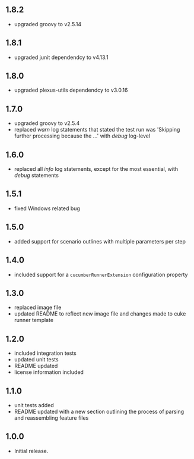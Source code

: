 ## 1.8.2
* upgraded groovy to v2.5.14

## 1.8.1
* upgraded junit dependendcy to v4.13.1

## 1.8.0
* upgraded plexus-utils dependendcy to v3.0.16

## 1.7.0
* upgraded groovy to v2.5.4
* replaced _warn_ log statements that stated the test run was 'Skipping further processing because the ...' with _debug_ log-level

## 1.6.0
* replaced all _info_ log statements, except for the most essential, with _debug_ statements

## 1.5.1
* fixed Windows related bug

## 1.5.0
* added support for scenario outlines with multiple parameters per step

## 1.4.0
* included support for a `cucumberRunnerExtension` configuration property

## 1.3.0
* replaced image file
* updated README to reflect new image file and changes made to cuke runner template

## 1.2.0
* included integration tests
* updated unit tests
* README updated
* license information included

## 1.1.0
* unit tests added
* README updated with a new section outlining the process of parsing and reassembling feature files

## 1.0.0
* Initial release.
